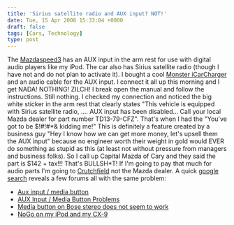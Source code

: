 ```yaml
---
title: 'Sirius satellite radio and AUX input? NOT!'
date: Tue, 15 Apr 2008 15:33:04 +0000
draft: false
tags: [Cars, Technology]
type: post
---
```


The [Mazdaspeed3](http://zeusville.wordpress.com/2008/03/20/2007-mazda-mazdaspeed3/) has an AUX input in the arm rest for use with digital audio players like my iPod. The car also has Sirius satellite radio (though I have not and do not plan to activate it). I bought a cool [Monster iCarCharger](http://www.amazon.com/Monster-Ultra-Low-iCharger-AICHG2-IP/dp/B00015GYTU/ref=pd_bbs_1?ie=UTF8&s=electronics&qid=1208273552&sr=8-1) and an audio cable for the AUX input. I connect it all up this morning and I get NADA! NOTHING! ZILCH! I break open the manual and follow the instructions. Still nothing. I checked my connection and noticed the big white sticker in the arm rest that clearly states "This vehicle is equipped with Sirius satellite radio, .... AUX input has been disabled... Call your local Mazda dealer for part number TD13-79-CFZ". That's when I had the "You've got to be $!#!#\*& kidding me!" This is definitely a feature created by a business guy "Hey I know how we can get more money, let's upsell them the AUX input" because no engineer worth their weight in gold would EVER do something as stupid as this (at least not without pressure from managers and business folks). So I call up Capital Mazda of Cary and they said the part is $142 + tax!!! That's BULLSH\*T! If I'm going to pay that much for audio parts I'm going to [Crutchfield](http://www.crutchfield.com) not the Mazda dealer. A quick [google search](http://www.google.com/search?hl=en&c2coff=1&q=TD13-79-CFZ&btnG=Search&lr=lang_en%7Clang_es) reveals a few forums all with the same problem:

*   [Aux input / media button](http://forums.mazdaworld.org/index.php?showtopic=19783&mode=threaded&pid=387522)
*   [AUX Input / Media Button Problems](http://www.mazdaforum.com/archive/threads/aux-input-media-button-problems-32349-1.html)
*   [Media button on Bose stereo does not seem to work](http://www.mazdaforum.com/archive/threads/media-button-on-bose-stereo-does-not-seem-to-work-46176-1.html)
*   [NoGo on my iPod and my CX-9](http://forums.mazdaworld.org/index.php?act=Print&client=printer&f=12&t=19909)